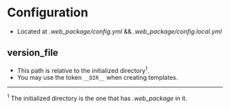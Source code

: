<!--
id: config
tags: ''
-->

# Configuration

* Located at _.web\_package/config.yml_ && _.web\_package/config.local.yml_

## version_file

* This path is relative to the initialized directory<sup>1</sup>.
* You may use the token `__DIR__` when creating templates.







---
<sup>1</sup> The initialized directory is the one that has _.web_package_ in it.
